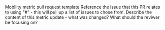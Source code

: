 Mobility metric pull request template
Reference the issue that this PR relates to using "#" - this will pull up a list of issues to chose from.
Describe the content of this metric update - what was changed? What should the reviwer be focusing on?
